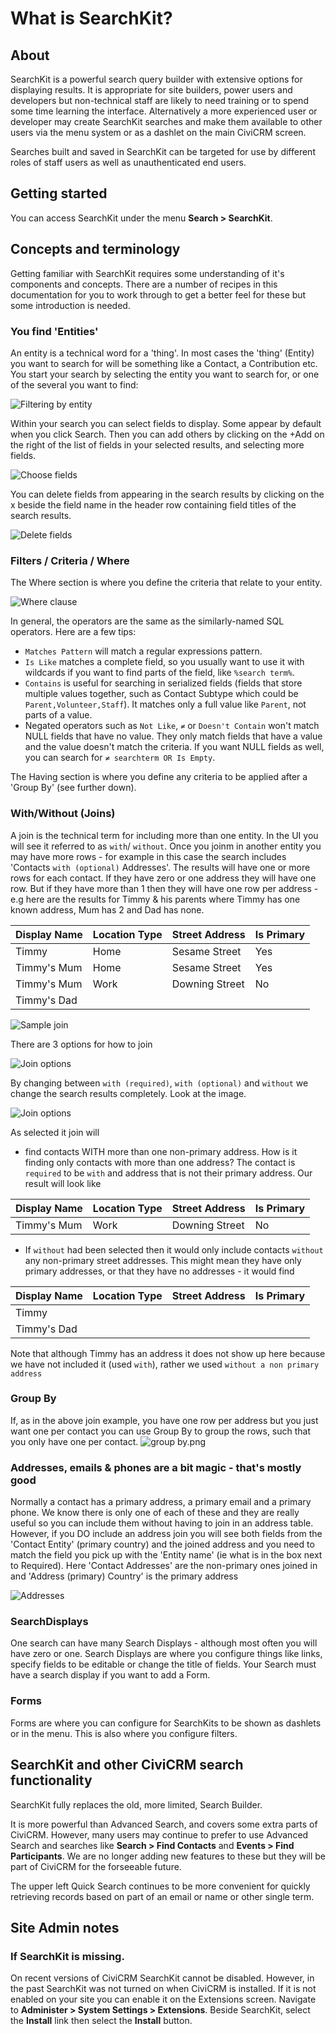 # What is SearchKit?

## About

SearchKit is a powerful search query builder with extensive options for displaying results. It is appropriate for site builders, power users and developers but non-technical staff are likely to need training or to spend some time learning the interface. Alternatively a more experienced user or developer may create SearchKit searches and make them available to other users via the menu system or as a dashlet on the main CiviCRM screen.

Searches built and saved in SearchKit can be targeted for use by different roles of staff users as well as unauthenticated end users.

## Getting started

You can access SearchKit under the menu **Search > SearchKit**.

## Concepts and terminology

Getting familiar with SearchKit requires some understanding of it's components and concepts. 
There are a number of recipes in this documentation for you to work through to get a better feel
for these but some introduction is needed.

### You find 'Entities'

An entity is a technical word for a 'thing'. In most cases the 'thing' (Entity) you want to search for will be something like a Contact, a Contribution etc. You start your search by selecting the entity you want to search for, or one of the several you want to find:

![Filtering by entity](../../img/search_kit_intro_entity.png)

Within your search you can select fields to display. Some appear by default when you click Search. Then you can add others by clicking on the +Add on the right of the list of fields in your selected results, and selecting more fields. 

![Choose fields](../../img/search_kit_intro_select.png)

You can delete fields from appearing in the search results by clicking on the x beside the field name in the header row containing field titles of the search results.

![Delete fields](../../img/search_kit_intro_field_delete.png)

### Filters / Criteria / Where

The Where section is where you define the criteria that relate to your entity.

![Where clause](../../img/search_kit_intro_where.png)

In general, the operators are the same as the similarly-named SQL operators. Here are a few tips:
- `Matches Pattern` will match a regular expressions pattern.
- `Is Like` matches a complete field, so you usually want to use it with wildcards if you want to find parts of the field, like `%search term%`.
- `Contains` is useful for searching in serialized fields (fields that store multiple values together, such as Contact Subtype which could be `Parent,Volunteer,Staff`). It matches only a full value like `Parent`, not parts of a value.
- Negated operators such as `Not Like`, `≠` or `Doesn't Contain` won't match NULL fields that have no value. They only match fields that have a value and the value doesn't match the criteria. If you want NULL fields as well, you can search for `≠ searchterm OR Is Empty`.

The Having section is where you define any criteria to be applied after a 'Group By' (see further down).

### With/Without (Joins)

A join is the technical term for including more than one entity. In the UI you will see it
referred to as `with`/ `without`. Once you joinm in another entity you may have more rows - for
example in this case the search includes 'Contacts `with (optional)` Addresses'. The results
will have one or more rows for each contact. If they have zero or one address they will have one
row. But if they have more than 1 then they will have one row per address -e.g here are the results
for Timmy & his parents where Timmy has one known address, Mum has 2 and Dad has none.

|Display Name|Location Type|Street Address|Is Primary|
|------------|-------------|--------------|----------|
|Timmy|Home|Sesame Street|Yes|
|Timmy's Mum|Home|Sesame Street|Yes|
|Timmy's Mum|Work|Downing Street|No|
|Timmy's Dad|||

![Sample join](../../img/search_kit_intro_joins.png)

There are 3 options for how to join

![Join options](../../img/search_kit_intro_join_options.png)

By changing between `with (required)`, `with (optional)` and `without` we change the search results completely.
Look at the image.

![Join options](../../img/search_kit_intro_join_fields.png)

As selected it join will
- find contacts WITH more than one non-primary address.
  How is it finding only contacts with more than one address? The contact is `required` to be `with`
  and address that is not their primary address. Our result will look like

|Display Name|Location Type|Street Address|Is Primary|
|------------|-------------|--------------|----------|
|Timmy's Mum|Work|Downing Street|No|

- If `without` had been selected then it would only include contacts `without` any non-primary street
  addresses. This might mean they have only primary addresses, or that they have no addresses - it would find

|Display Name|Location Type|Street Address|Is Primary|
|------------|-------------|--------------|----------|
|Timmy||||
|Timmy's Dad|||

Note that although Timmy has an address it does not show up here because we have not included it
(used `with`), rather we used `without a non primary address`

### Group By
If, as in the above join example, you have one row per address but you just want one per contact
you can use Group By to group the rows, such that you only have one per contact.
![group by.png](../../img/search_kit_intro_group_by.png)

### Addresses, emails & phones are a bit magic - that's mostly good
Normally a contact has a primary address, a primary email and a primary phone. We know there is only one
of each of these and they are really useful so you can include them without having to join in an address table. However,
if you DO include an address join you will see both fields from the 'Contact Entity' (primary
country) and the joined address and you need to match the field you pick up with the 'Entity name'
(ie what is in the box next to Required). Here 'Contact Addresses' are the non-primary ones
joined in and 'Address (primary) Country' is the primary address

![Addresses](../../img/search_kit_intro_addresses.png)

### SearchDisplays

One search can have many Search Displays - although most often you will have zero or one. Search Displays are where
you configure things like links, specify fields to be editable or change the title of fields.
Your Search must have a search display if you want to add a Form.

### Forms

Forms are where you can configure for SearchKits to be shown as dashlets or in the menu. This is also 
where you configure filters.

## SearchKit and other CiviCRM search functionality

SearchKit fully replaces the old, more limited, Search Builder. 

It is more powerful than Advanced Search, and covers some extra parts of CiviCRM. However, many users may continue to prefer to use Advanced Search and searches like **Search > Find Contacts** and **Events > Find Participants**. We are no longer adding new features to these but they will be part of CiviCRM for the forseeable future.

The upper left Quick Search continues to be more convenient for quickly retrieving records based on part of an email or name or other single term. 


## Site Admin notes

### If SearchKit is missing.

On recent versions of CiviCRM SearchKit cannot be disabled. However, in the past SearchKit was not turned on when CiviCRM is installed. If it is not enabled on your site you can enable it on the Extensions screen. Navigate to **Administer > System Settings > Extensions**. Beside SearchKit, select the **Install** link then select the **Install** button.
